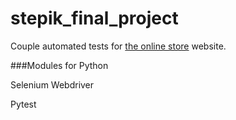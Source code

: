 # stepik_final_project

Couple automated tests for [the online store](http://selenium1py.pythonanywhere.com/ru/) website.

###Modules for Python

Selenium Webdriver

Pytest
